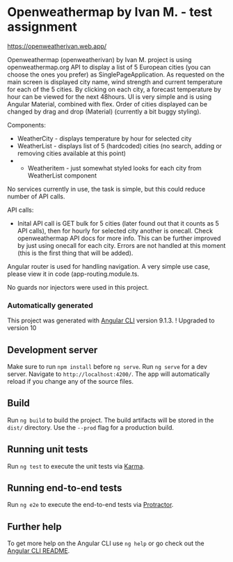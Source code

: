 # Openweathermap by Ivan M. - test assignment

https://openweatherivan.web.app/

Openweathermap (openweatherivan) by Ivan M. project is using openweathermap.org API to display a list of 5 European cities (you can choose the ones you prefer) as SinglePageApplication. As requested on the main screen is displayed city name, wind strength and current temperature for each of the 5 cities. By clicking on each city, a forecast temperature by hour can be viewed for the next 48hours. UI is very simple and is using Angular Material, combined with flex. Order of cities displayed can be changed by drag and drop (Material) (currently a bit buggy styling).

Components:
 - WeatherCity - displays temperature by hour for selected city
 - WeatherList - displays list of 5 (hardcoded) cities (no search, adding or removing cities available at this point)
 - - Weatheritem - just somewhat styled looks for each city from WeatherList component

No services currently in use, the task is simple, but this could reduce number of API calls.

API calls:
- Inital API call is GET bulk for 5 cities (later found out that it counts as 5 API calls), then for hourly for selected city another is onecall. Check openweathermap API docs for more info. This can be further improved by just using onecall for each city. Errors are not handled at this moment (this is the first thing that will be added).

Angular router is used for handling navigation. A very simple use case, please view it in code (app-routing.module.ts.

No guards nor injectors were used in this project.

### Automatically generated  
This project was generated with [Angular CLI](https://github.com/angular/angular-cli) version 9.1.3. ! Upgraded to version 10

## Development server

Make sure to run `npm install` before `ng serve`. 
Run `ng serve` for a dev server. Navigate to `http://localhost:4200/`. The app will automatically reload if you change any of the source files.

## Build

Run `ng build` to build the project. The build artifacts will be stored in the `dist/` directory. Use the `--prod` flag for a production build.

## Running unit tests

Run `ng test` to execute the unit tests via [Karma](https://karma-runner.github.io).

## Running end-to-end tests

Run `ng e2e` to execute the end-to-end tests via [Protractor](http://www.protractortest.org/).

## Further help

To get more help on the Angular CLI use `ng help` or go check out the [Angular CLI README](https://github.com/angular/angular-cli/blob/master/README.md).
